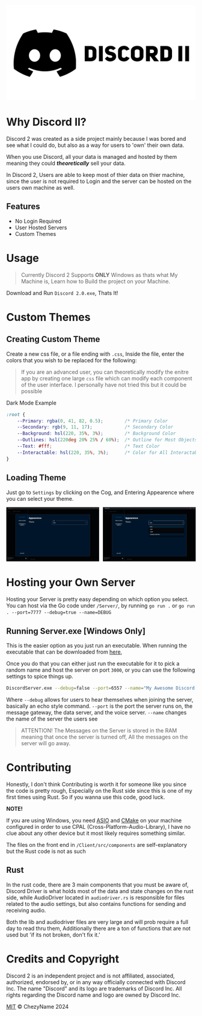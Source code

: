 <img src="./Images/DiscordBanner_1280x640.png">

<!---
<div align="center">
    <h1 style="font-size: 4em"> Discord II </h1>
    Custom Discord with User Hosted Severs
</div>
-->

# Why Discord II?
Discord 2 was created as a side project mainly because I was bored and see what I could do, but also as a way for users to 'own' their own data.

When you use Discord, all your data is managed and hosted by them meaning they could ***theoretically*** sell your data.


In Discord 2, Users are able to keep most of thier data on thier machine, since the user is not required to Login and the server can be hosted on the users own machine as well.

## Features
- No Login Required
- User Hosted Servers
- Custom Themes


# Usage
> Currently Discord 2 Supports **ONLY** Windows as thats what My Machine is, Learn how to Build the project on your Machine.

Download and Run `Discord 2.0.exe`, Thats It!

# Custom Themes
## Creating Custom Theme
Create a new css file, or a file ending with `.css`, Inside the file,
enter the colors that you wish to be replaced for the following:

> If you are an advanced user, you can theoretically modify the enitre app by creating one large `css` file
> which can modify each component of the user interface. I personally have not tried this but it could be possible

Dark Mode Example
``` css
:root {
    --Primary: rgba(0, 41, 82, 0.5);        /* Primary Color                */
    --Secondary: rgb(9, 11, 17);            /* Secondary Color              */
    --Background: hsl(220, 35%, 3%);        /* Background Color             */
    --Outlines: hsl(220deg 20% 25% / 60%);  /* Outline for Most Objects     */
    --Text: #fff;                           /* Text Color                   */
    --Interactable: hsl(220, 35%, 3%);      /* Color for All Interactables  */
}
```

## Loading Theme
Just go to `Settings` by clicking on the Cog, and Entering Appearence where you can select your theme.
<div style="display: flex; flex-direction: row;">
    <img src="./Images/Settings_Theme.png" style="width: 49%;">
    <img src="./Images/Settings_Theme_Selection.png" style="width: 49%; margin-left: auto;">
</div>


# Hosting your Own Server
Hosting your Server is pretty easy depending on which option you select.
You can host via the Go code under `/Server/`, by running `go run .` or `go run . --port=7777 --debug=true --name=DEBUG`

## Running Server.exe [Windows Only]
This is the easier option as you just run an executable. When running the executable 
that can be downloaded from [here](https://github.com/ChezyName/Discord-2.0/releases/latest),

Once you do that you can either just run the executable for it to pick a random name and host the server on port `3000`,
or you can use the following settings to spice things up.


``` bash
DiscordServer.exe --debug=false --port=6557 --name="My Awesome Discord 2.0 Server"
```

Where
`--debug` allows for users to hear themselves when joining the server, basically an echo style command.
`--port`  is the port the server runs on, the message gateway, the data server, and the voice server.
`--name`  changes the name of the server the users see

> ATTENTION! The Messages on the Server is stored in the RAM meaning that once the server is turned off, All the messages on the server will go away.

# Contributing
Honestly, I don't think Contributing is worth it for someone like you since the code is pretty rough, Especially on the Rust
side since this is one of my first times using Rust. So if you wanna use this code, good luck.

**NOTE!**

If you are using Windows, you need [ASIO](https://think-async.com/Asio/) and [CMake](https://cmake.org/download/) on your machine configured in order to use CPAL (Cross-Platform-Audio-Library),
I have no clue about any other device but it most likely requires something similar.

The files on the front end in `/Client/src/components` are self-explanatory but the Rust code is not as such

## Rust
In the rust code, there are 3 main components that you must be aware of, Discord Driver is what holds most of the data
and state changes on the rust side, while AudioDriver located in `audiodriver.rs` is responsible for files related to the
audio settings, but also contains functions for sending and receiving audio.

Both the lib and audiodriver files are very large and will prob require a full day to read thru them,
Additionally there are a ton of functions that are not used but 'if its not broken, don't fix it.'

# Credits and Copyright
Discord 2 is an independent project and is not affiliated, associated, authorized, endorsed by, or in any way officially connected with Discord Inc. The name "Discord" and its logo are trademarks of Discord Inc. All rights regarding the Discord name and logo are owned by Discord Inc.

[MIT](/LICENSE) © ChezyName 2024
